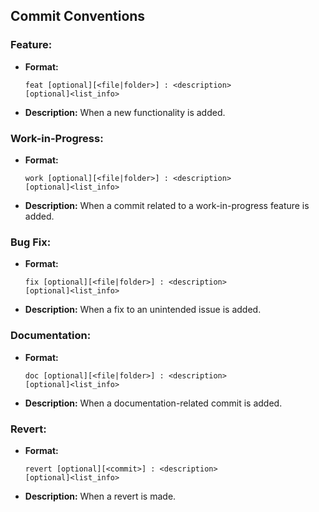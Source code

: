 ## Commit Conventions

### Feature:

- **Format:**
  ```
  feat [optional][<file|folder>] : <description>
  [optional]<list_info>
  ```
- **Description:** When a new functionality is added.

### Work-in-Progress:

- **Format:**
  ```
  work [optional][<file|folder>] : <description>
  [optional]<list_info>
  ```
- **Description:** When a commit related to a work-in-progress feature is added.

### Bug Fix:

- **Format:**
  ```
  fix [optional][<file|folder>] : <description>
  [optional]<list_info>
  ```
- **Description:** When a fix to an unintended issue is added.

### Documentation:

- **Format:**
  ```
  doc [optional][<file|folder>] : <description>
  [optional]<list_info>
  ```
- **Description:** When a documentation-related commit is added.

### Revert:

- **Format:**
  ```
  revert [optional][<commit>] : <description>
  [optional]<list_info>
  ```
- **Description:** When a revert is made.
